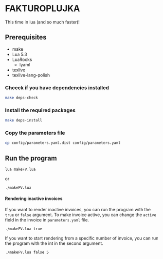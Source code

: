 # FAKTUROPLUJKA #
This time in lua (and so much faster)!
## Prerequisites
- make
- Lua 5.3
- LuaRocks
  - lyaml
- texlive
- texlive-lang-polish
### Chceck if you have dependencies installed
```bash
make deps-check
```
### Install the required packages
```bash
make deps-install
```
### Copy the parameters file
```bash
cp config/parameters.yaml.dist config/parameters.yaml
```
## Run the program
```bash
lua makeFV.lua
```
or
```bash
./makeFV.lua
```
#### Rendering inactive invoices
If you want to render inactive invoices, you can run the program with the `true` or `false` argument.
To make invoice active, you can change the `active` field in the invoice in `parameters.yaml` file.
```bash
./makeFV.lua true
```
If you want to start rendering from a specific number of invoice, you can run the program with the int in the second argument.
```bash
./makeFV.lua false 5
```
